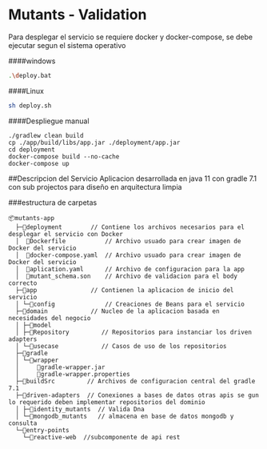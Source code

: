 # Mutants - Validation
Para desplegar el servicio se requiere docker y  docker-compose, se debe ejecutar segun el sistema operativo

####windows
```sh
.\deploy.bat
```
####Linux
```sh
sh deploy.sh
```

####Despliegue manual 
```
./gradlew clean build
cp ./app/build/libs/app.jar ./deployment/app.jar
cd deployment
docker-compose build --no-cache
docker-compose up
```

##Descripcion del Servicio
Aplicacion desarrollada en java 11 con gradle 7.1 con sub projectos para diseño en arquitectura limpia

###estructura de carpetas
```
📦mutants-app
  ├─📂deployment        // Contiene los archivos necesarios para el desplegar el servicio con Docker
  │  📜Dockerfile           // Archivo usuado para crear imagen de Docker del servicio
  │  📜docker-compose.yaml  // Archivo usuado para crear imagen de Docker del servicio
  │  📜aplication.yaml      // Archivo de configuracion para la app
  │  📜mutant_schema.son    // Archivo de validacion para el body correcto
  ├─📂app               // Contienen la aplicacion de inicio del servicio
  │ └─📂config              // Creaciones de Beans para el servicio
  ├─📂domain            // Nucleo de la aplicacion basada en necesidades del negocio
  │ ├─📂model  
  │ ├─📂Repository         // Repositorios para instanciar los driven adapters
  │ └─📂usecase            // Casos de uso de los repositorios
  ├─📂gradle
  │ └─📂wrapper
  │     📜gradle-wrapper.jar
  │     📜gradle-wrapper.properties
  ├─📂buildSrc         // Archivos de configuracion central del gradle 7.1
  ├─📂driven-adapters  // Conexiones a bases de datos otras apis se gun lo requerido deben implementar repositorios del dominio
  │ ├─📂identity_mutants  // Valida Dna
  │ └─📂mongodb_mutants   // almacena en base de datos mongodb y consulta 
  └─📂entry-points
    └─📂reactive-web  //subcomponente de api rest
    
```